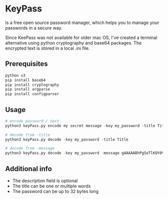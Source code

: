# KeyPass

Is a free open source password manager, which helps you to manage your passwords in a secure way.

Since KeePass was not available for older mac OS, I've created a terminal alternative using python cryptography and base64 packages. The encrypted text is stored in a local .ini file.

## Prerequisites


```bash
python v3
pip install base64
pip install cryptography
pip install argparse
pip install configparser
```

## Usage

```python
# encode password / text
python3 keyPass.py encode my secret message -key my_password -title Title -description description of the message

# decode from -title
python3 keyPass.py decode -key my_password -title Title

# decode from -message
python3 keyPass.py decode -key my_password -message gAAAAABhPgSoTlKOY0VaTorau11Dxf58IPutBarH77BUIhKoNwvcfokbVL1BR1
```

## Additional info


*  The description field is optional
* The title can be one or multiple words
* The password can be up to 32 bytes long

